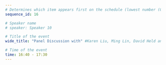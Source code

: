 ```yaml
---
# Determines which item appears first on the schedule (lowest number (0) appears first)
sequence_id: 16

# Speaker name
# speaker: Speaker 10

# Title of the event
wide_title: "Panel Discussion with" #Karen Liu, Ming Lin, David Held and He Wang, moderated by Theophile Gervet"

# Time of the event
time: 16:40 - 17:30
---
```

